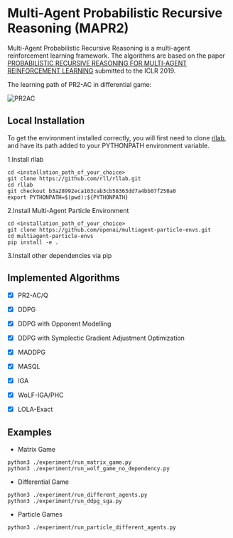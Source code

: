 # Multi-Agent Probabilistic Recursive Reasoning (MAPR2)
Multi-Agent Probabilistic Recursive Reasoning is a multi-agent reinforcement learning framework. The algorithms are based on the paper [PROBABILISTIC RECURSIVE REASONING FOR
MULTI-AGENT REINFORCEMENT LEARNING](https://openreview.net/pdf?id=rkl6As0cF7) submitted to the ICLR 2019.


The learning path of PR2-AC in differential game:

![PR2AC](./figures/PR2AC_3D_90.gif)

## Local Installation

To get the environment installed correctly, you will first need to clone [rllab](https://github.com/rll/rllab), and have its path added to your PYTHONPATH environment variable.

1.Install rllab

```
cd <installation_path_of_your_choice>
git clone https://github.com/rll/rllab.git
cd rllab
git checkout b3a28992eca103cab3cb58363dd7a4bb07f250a0
export PYTHONPATH=$(pwd):${PYTHONPATH}
```

2.Install Multi-Agent Particle Environment

```
cd <installation_path_of_your_choice>
git clone https://github.com/openai/multiagent-particle-envs.git
cd multiagent-particle-envs
pip install -e .
```

3.Install other dependencies via pip


## Implemented Algorithms

- [X] PR2-AC/Q
- [x] DDPG
- [x] DDPG with Opponent Modelling
- [x] DDPG with Symplectic Gradient Adjustment Optimization
- [x] MADDPG
- [x] MASQL
- [x] IGA
- [x] WoLF-IGA/PHC
- [x] LOLA-Exact


## Examples

* Matrix Game
```
python3 ./experiment/run_matrix_game.py
python3 ./experiment/run_wolf_game_no_dependency.py
```

* Differential Game
```
python3 ./experiment/run_different_agents.py
python3 ./experiment/run_ddpg_sga.py
```

* Particle Games
```
python3 ./experiment/run_particle_different_agents.py
```
